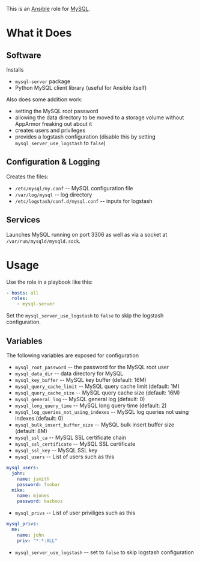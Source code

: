 This is an [Ansible](http://www.ansible.com/home) role for
[MySQL](http://www.mysql.com/).

# What it Does

## Software

Installs

* `mysql-server` package
* Python MySQL client library (useful for Ansible itself)

Also does some addition work:

* setting the MySQL root password
* allowing the data directory to be moved to a storage volume without
  AppArmor freaking out about it
* creates users and privileges
* provides a logstash configuration (disable this by setting
  `mysql_server_use_logstash` to `false`)

## Configuration & Logging

Creates the files:

* `/etc/mysql/my.conf` -- MySQL configuration file
* `/var/log/mysql` -- log directory
* `/etc/logstash/conf.d/mysql.conf` -- inputs for logstash

## Services

Launches MySQL running on port 3306 as well as via a socket at
`/var/run/mysqld/mysqld.sock`.

# Usage

Use the role in a playbook like this:

```yaml
- hosts: all
  roles:
    - mysql-server
```

Set the `mysql_server_use_logstash` to `false` to skip the logstash
configuration.

## Variables

The following variables are exposed for configuration

* `mysql_root_password` -- the password for the MySQL root user
* `mysql_data_dir` -- data directory for MySQL
* `mysql_key_buffer` -- MySQL key buffer (default: 16M)
* `mysql_query_cache_limit` -- MySQL query cache limit (default: 1M)
* `mysql_query_cache_size` -- MySQL query cache size (default: 16M)
* `mysql_general_log` -- MySQL general log (default: 0)
* `mysql_long_query_time` -- MySQL long query time (default: 2)
* `mysql_log_queries_not_using_indexes` -- MySQL log queries not using indexes (default: 0)
* `mysql_bulk_insert_buffer_size` -- MySQL bulk insert buffer size (default: 8M)
* `mysql_ssl_ca` -- MySQL SSL certificate chain
* `mysql_ssl_certificate` -- MySQL SSL certificate
* `mysql_ssl_key` -- MySQL SSL key
* `mysql_users` -- List of users such as this
```yaml
mysql_users:
  john:
    name: jsmith
	password: foobar
  mike:
    name: mjones
	password: bazbooz
```
* `mysql_privs` -- List of user priviliges such as this
```yaml
mysql_privs:
  me:
    name: john
    priv: "*.*:ALL"
```
* `mysql_server_use_logstash` -- set to `false` to skip logstash configuration
